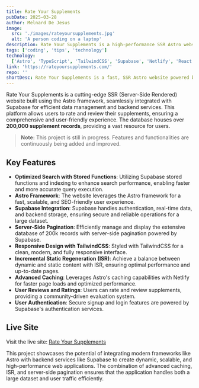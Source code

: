 ```yaml
---
title: Rate Your Supplements
pubDate: 2025-03-28
author: Melnard De Jesus
image:
  src: './images/rateyoursupplements.jpg'
  alt: 'A person coding on a laptop'
description: Rate Your Supplements is a high-performance SSR Astro website integrated with Supabase, allowing users to review and rate supplements effortlessly. With a vast database of over 200,000 supplement records, the platform offers lightning-fast search capabilities powered by optimized queries, search vectors, and indexing. Leveraging PL/pgSQL user-defined functions, it ensures highly efficient data retrieval. Client-side caching further enhances performance, while a responsive Tailwind CSS design guarantees a seamless experience across all devices. Built for speed, security, and usability, Rate Your Supplements sets a new standard for supplement reviews.
tags: ['coding', 'tips', 'technology']
technology:
  ['Astro', 'TypeScript', 'TailwindCSS', 'Supabase', 'Netlify', 'React']
link: 'https://rateyoursupplements.com/'
repo: ''
shortDesc: Rate Your Supplements is a fast, SSR Astro website powered by Supabase, featuring 200,000+ supplement records with optimized search, indexing, and PL/pgSQL functions for instant results. With client-side caching and a responsive Tailwind CSS design, it delivers a seamless and high-performance user experience. 🚀
---
```


Rate Your Supplements is a cutting-edge SSR (Server-Side Rendered) website built using the Astro framework, seamlessly integrated with Supabase for efficient data management and backend services. This platform allows users to rate and review their supplements, ensuring a comprehensive and user-friendly experience. The database houses over **200,000 supplement records**, providing a vast resource for users.

> **Note:** This project is still in progress. Features and functionalities are continuously being added and improved.

## Key Features

- **Optimized Search with Stored Functions**: Utilizing Supabase stored functions and indexing to enhance search performance, enabling faster and more accurate query execution.
- **Astro Framework**: The website leverages the Astro framework for a fast, scalable, and SEO-friendly user experience.
- **Supabase Integration**: Supabase handles authentication, real-time data, and backend storage, ensuring secure and reliable operations for a large dataset.
- **Server-Side Pagination**: Efficiently manage and display the extensive database of 200k records with server-side pagination powered by Supabase.
- **Responsive Design with TailwindCSS**: Styled with TailwindCSS for a clean, modern, and fully responsive interface.
- **Incremental Static Regeneration (ISR)**: Achieve a balance between dynamic and static content with ISR, ensuring optimal performance and up-to-date pages.
- **Advanced Caching**: Leverages Astro's caching capabilities with Netlify for faster page loads and optimized performance.
- **User Reviews and Ratings**: Users can rate and review supplements, providing a community-driven evaluation system.
- **User Authentication**: Secure signup and login features are powered by Supabase's authentication services.

## Live Site

Visit the live site: [Rate Your Supplements](https://rateyoursupplements.com/)

This project showcases the potential of integrating modern frameworks like Astro with backend services like Supabase to create dynamic, scalable, and high-performance web applications. The combination of advanced caching, ISR, and server-side pagination ensures that the application handles both a large dataset and user traffic efficiently.
